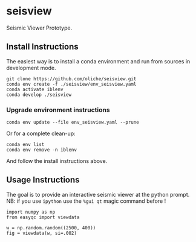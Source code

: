 # seisview
Seismic Viewer Prototype.

## Install Instructions

The easiest way is to install a conda environment and run from sources in development mode.
```
git clone https://github.com/oliche/seisview.git
conda env create -f ./seisview/env_seisview.yaml
conda activate iblenv
conda develop ./seisview
```

### Upgrade environment instructions
```
conda env update --file env_seisview.yaml --prune
```

Or for a complete clean-up:
```
conda env list
conda env remove -n iblenv
```
And follow the install instructions above.


## Usage Instructions
The goal is to provide an interactive seismic viewer at the python prompt.
NB: if you use `ipython` use the `%gui qt` magic command before !
```
import numpy as np
from easyqc import viewdata

w = np.random.random((2500, 400))
fig = viewdata(w, si=.002)
```
